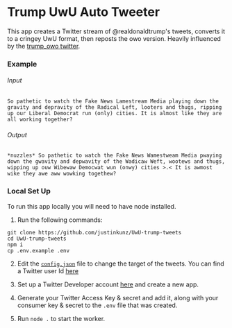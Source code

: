 # Trump UwU Auto Tweeter

This app creates a Twitter stream of @realdonaldtrump's tweets, converts it to a cringey UwU format, then reposts the owo version. Heavily influenced by the [trump_owo twitter](https://twitter.com/trump_owo?lang=en).

### Example

###### Input

```
So pathetic to watch the Fake News Lamestream Media playing down the gravity and depravity of the Radical Left, looters and thugs, ripping up our Liberal Democrat run (only) cities. It is almost like they are all working together?
```

###### Output

```
*nuzzles* So pathetic to watch the Fake News Wamestweam Media pwaying down the gwavity and depwavity of the Wadicaw Weft, wootews and thugs, wipping up ouw Wibewaw Democwat wun (onwy) cities >.< It is awmost wike they awe aww wowking togethew?
```

### Local Set Up

To run this app locally you will need to have node installed.

1. Run the following commands:

```
git clone https://github.com/justinkunz/UwU-trump-tweets
cd UwU-trump-tweets
npm i
cp .env.example .env
```

2. Edit the [`config.json`](./config.json) file to change the target of the tweets. You can find a Twitter user Id [here](https://tweeterid.com/)

3. Set up a Twitter Developer account [here](https://developer.twitter.com/en/apps) and create a new app.

4. Generate your Twitter Access Key & secret and add it, along with your consumer key & secret to the `.env` file that was created.

5. Run `node .` to start the worker.
